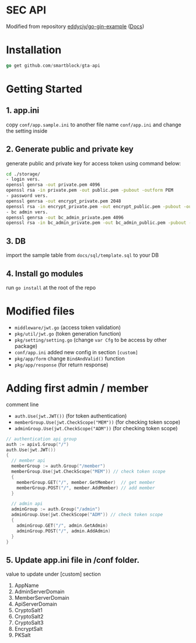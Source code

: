 # SEC API

Modified from repository [eddycjy/go-gin-example](https://github.com/eddycjy/go-gin-example) ([Docs](https://github.com/EDDYCJY/go-gin-example/blob/master/README_ZH.md))

# Installation

```go
go get github.com/smartblock/gta-api
```

# Getting Started

## 1. app.ini

copy `conf/app.sample.ini` to another file name `conf/app.ini` and change the setting inside

## 2. Generate public and private key

generate public and private key for access token using command below:

```sh
cd ./storage/
- login vers.
openssl genrsa -out private.pem 4096
openssl rsa -in private.pem -out public.pem -pubout -outform PEM
- password vers.
openssl genrsa -out encrypt_private.pem 2048
openssl rsa -in encrypt_private.pem -out encrypt_public.pem -pubout -outform PEM
- bc admin vers.
openssl genrsa -out bc_admin_private.pem 4096
openssl rsa -in bc_admin_private.pem -out bc_admin_public.pem -pubout -outform PEM
```

## 3. DB

import the sample table from `docs/sql/template.sql` to your DB

## 4. Install go modules

run `go install` at the root of the repo

# Modified files

- `middleware/jwt.go` (access token validation)
- `pkg/util/jwt.go` (token generation function)
- `pkg/setting/setting.go` (change `var Cfg` to be access by other package)
- `conf/app.ini` added new config in section `[custom]`
- `pkg/app/form` change `BindAndValid()` function
- `pkg/app/response` (for return response)

# Adding first admin / member

comment line

- `auth.Use(jwt.JWT())` (for token authentication)
- `memberGroup.Use(jwt.CheckScope("MEM"))` (for checking token scope)
- `adminGroup.Use(jwt.CheckScope("ADM"))` (for checking token scope)

```go
// authentication api group
auth := apiv1.Group("/")
auth.Use(jwt.JWT())
{
  // member api
  memberGroup := auth.Group("/member")
  memberGroup.Use(jwt.CheckScope("MEM")) // check token scope
  {
    memberGroup.GET("/", member.GetMember)  // get member
    memberGroup.POST("/", member.AddMember) // add member
  }

  // admin api
  adminGroup := auth.Group("/admin")
  adminGroup.Use(jwt.CheckScope("ADM")) // check token scope
  {
    adminGroup.GET("/", admin.GetAdmin)
    adminGroup.POST("/", admin.AddAdmin)
  }
}
```

## 5. Update app.ini file in /conf folder.

value to update under [custom] section

1. AppName
2. AdminServerDomain
3. MemberServerDomain
4. ApiServerDomain
5. CryptoSalt1
6. CryptoSalt2
7. CryptoSalt3
8. EncryptSalt
9. PKSalt
